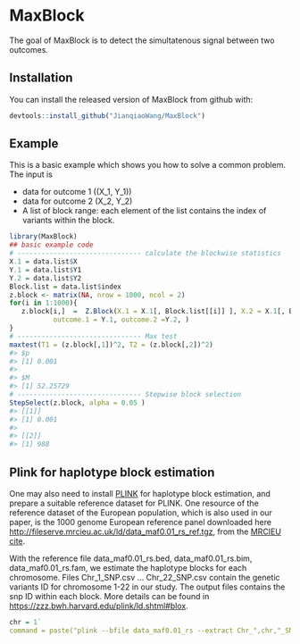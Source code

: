 
<!-- README.md is generated from README.Rmd. Please edit that file -->

# MaxBlock

<!-- badges: start -->

<!-- badges: end -->

The goal of MaxBlock is to detect the simultatenous signal between two
outcomes.

## Installation

You can install the released version of MaxBlock from github with:

``` r
devtools::install_github("JianqiaoWang/MaxBlock")
```

## Example

This is a basic example which shows you how to solve a common problem.
The input is

  - data for outcome 1 \((X_1, Y_1)\)
  - data for outcome 2 \(X_2, Y_2\)
  - A list of block range: each element of the list contains the index
    of variants within the block.

<!-- end list -->

``` r
library(MaxBlock)
## basic example code
# ------------------------------- calculate the blockwise statistics
X.1 = data.list$X
Y.1 = data.list$Y1
Y.2 = data.list$Y2
Block.list = data.list$index
z.block <- matrix(NA, nrow = 1000, ncol = 2)
for(i in 1:1000){
   z.block[i,]  =  Z.Block(X.1 = X.1[, Block.list[[i]] ], X.2 = X.1[, Block.list[[i]] ],
           outcome.1 = Y.1, outcome.2 =Y.2, )
}
# ------------------------------- Max test 
maxtest(T1 = (z.block[,1])^2, T2 = (z.block[,2])^2)
#> $p
#> [1] 0.001
#> 
#> $M
#> [1] 52.25729
# ------------------------------- Stepwise block selection 
StepSelect(z.block, alpha = 0.05 )
#> [[1]]
#> [1] 0.001
#> 
#> [[2]]
#> [1] 988
```

## Plink for haplotype block estimation

One may also need to install
[PLINK](https://www.cog-genomics.org/plink/) for haplotype block
estimation, and prepare a suitable reference dataset for PLINK. One
resource of the reference dataset of the European population, which is
also used in our paper, is the 1000 genome European reference panel
downloaded here
<http://fileserve.mrcieu.ac.uk/ld/data_maf0.01_rs_ref.tgz>, from the
[MRCIEU cite](https://github.com/MRCIEU/gwas2vcf).

With the reference file data\_maf0.01\_rs.bed, data\_maf0.01\_rs.bim,
data\_maf0.01\_rs.fam, we estimate the haplotype blocks for each
chromosome. Files Chr\_1\_SNP.csv … Chr\_22\_SNP.csv contain the genetic
variants ID for chromosome 1-22 in our study. The output files contains
the snp ID within each block. More details can be found in
<https://zzz.bwh.harvard.edu/plink/ld.shtml#blox>.

``` r
chr = 1`
command = paste("plink --bfile data_maf0.01_rs --extract Chr_",chr,"_SNP.csv --blocks no-pheno-req no-small-max-span --blocks-strong-lowci 0.5005 --out chr_",chr, sep = "")
```
